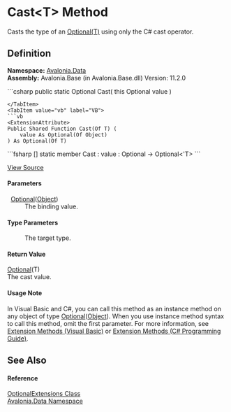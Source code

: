 # Cast&lt;T&gt; Method


Casts the type of an <a href="T_Avalonia_Data_Optional_1">Optional(T)</a> using only the C# cast operator.



## Definition
**Namespace:** <a href="N_Avalonia_Data">Avalonia.Data</a>  
**Assembly:** Avalonia.Base (in Avalonia.Base.dll) Version: 11.2.0

<Tabs groupId="api-code-preview">
<TabItem value="csharp" label="C#">
```csharp
public static Optional<T> Cast<T>(
	this Optional<Object> value
)

```
</TabItem>
<TabItem value="vb" label="VB">
```vb
<ExtensionAttribute>
Public Shared Function Cast(Of T) ( 
	value As Optional(Of Object)
) As Optional(Of T)
```
</TabItem>
<TabItem value="fsharp" label="F#">
```fsharp
[<ExtensionAttribute>]
static member Cast : 
        value : Optional<Object> -> Optional<'T> 
```
</TabItem>
</Tabs>



<a href="https://github.com/AvaloniaUI/Avalonia/tree/master/src/Avalonia.Base/Data/Optional.cs#L161" title="View the source code">View Source</a>



#### Parameters
<dl><dt>  <a href="T_Avalonia_Data_Optional_1">Optional</a>(<a href="https://learn.microsoft.com/dotnet/api/system.object" target="_blank" rel="noopener noreferrer">Object</a>)</dt><dd>The binding value.</dd></dl>

#### Type Parameters
<dl><dt /><dd>The target type.</dd></dl>

#### Return Value
<a href="T_Avalonia_Data_Optional_1">Optional</a>(T)  
The cast value.

#### Usage Note
In Visual Basic and C#, you can call this method as an instance method on any object of type <a href="T_Avalonia_Data_Optional_1">Optional</a>(<a href="https://learn.microsoft.com/dotnet/api/system.object" target="_blank" rel="noopener noreferrer">Object</a>). When you use instance method syntax to call this method, omit the first parameter. For more information, see <a href="https://docs.microsoft.com/dotnet/visual-basic/programming-guide/language-features/procedures/extension-methods" target="_blank" rel="noopener noreferrer">Extension Methods (Visual Basic)</a> or <a href="https://docs.microsoft.com/dotnet/csharp/programming-guide/classes-and-structs/extension-methods" target="_blank" rel="noopener noreferrer">Extension Methods (C# Programming Guide)</a>.

## See Also


#### Reference
<a href="T_Avalonia_Data_OptionalExtensions">OptionalExtensions Class</a>  
<a href="N_Avalonia_Data">Avalonia.Data Namespace</a>  

